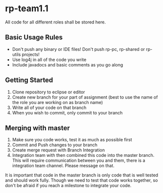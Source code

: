 
# rp-team1.1

All code for all different roles shall be stored here.

## Basic Usage Rules
 - Don't push any binary or IDE files! Don't push rp-pc, rp-shared or rp-utils projects!
 - Use log4j in all of the code you write
 - Include javadocs and basic comments as you go along

## Getting Started
1. Clone repository to eclipse or editor
2. Create new branch for your part of assignment (best to use the name of the role you are working on as branch name)
3. Write all of your code on that branch
4. When you wish to commit, only commit to your branch

## Merging with master
1. Make sure you code works, test it as much as possible first
2. Commit and Push changes to your branch
3. Create merge request with Branch Integration
4. Integration team with then combined this code into the master branch. This will require communication between you and them, there is a integration team channel. Please message on that.

It is important that code in the master branch is only code that is well tested and should work fully. Though we need to test that code works together, so don't be afraid if you reach a milestone to integrate your code.
